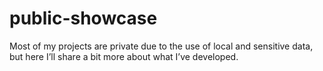 # public-showcase
Most of my projects are private due to the use of local and sensitive data, but here I’ll share a bit more about what I’ve developed.
